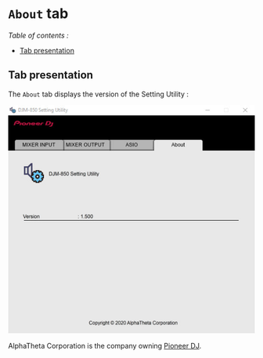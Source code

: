 # `About` tab

*Table of contents :*

- [Tab presentation](#tab-presentation)

## Tab presentation

The `About` tab displays the version of the Setting Utility :

![About tab](screenshots/about_tab.jpg)

AlphaTheta Corporation is the company owning [Pioneer DJ](https://www.pioneerdj.com/en-us/news/2020/alpha-theta-corporation-parent-company-change-update/).
